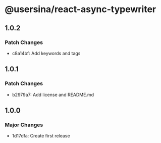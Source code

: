 # @usersina/react-async-typewriter

## 1.0.2

### Patch Changes

- c8a14bf: Add keywords and tags

## 1.0.1

### Patch Changes

- b2979a7: Add license and README.md

## 1.0.0

### Major Changes

- 1d17dfa: Create first release
